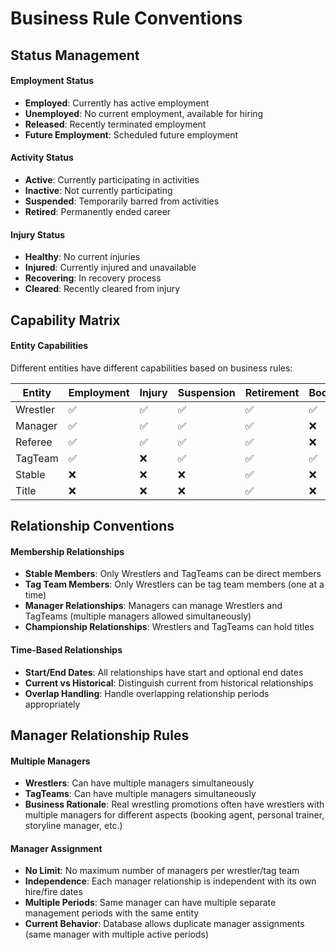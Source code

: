 # Business Rule Conventions

## Status Management

#### Employment Status
- **Employed**: Currently has active employment
- **Unemployed**: No current employment, available for hiring
- **Released**: Recently terminated employment
- **Future Employment**: Scheduled future employment

#### Activity Status
- **Active**: Currently participating in activities
- **Inactive**: Not currently participating
- **Suspended**: Temporarily barred from activities
- **Retired**: Permanently ended career

#### Injury Status
- **Healthy**: No current injuries
- **Injured**: Currently injured and unavailable
- **Recovering**: In recovery process
- **Cleared**: Recently cleared from injury

## Capability Matrix

#### Entity Capabilities
Different entities have different capabilities based on business rules:

| Entity | Employment | Injury | Suspension | Retirement | Booking | Debut |
|--------|------------|--------|------------|------------|---------|-------|
| Wrestler | ✅ | ✅ | ✅ | ✅ | ✅ | ❌ |
| Manager | ✅ | ✅ | ✅ | ✅ | ❌ | ❌ |
| Referee | ✅ | ✅ | ✅ | ✅ | ❌ | ❌ |
| TagTeam | ✅ | ❌ | ✅ | ✅ | ✅ | ❌ |
| Stable | ❌ | ❌ | ❌ | ✅ | ❌ | ❌ |
| Title | ❌ | ❌ | ❌ | ✅ | ❌ | ✅ |

## Relationship Conventions

#### Membership Relationships
- **Stable Members**: Only Wrestlers and TagTeams can be direct members
- **Tag Team Members**: Only Wrestlers can be tag team members (one at a time)
- **Manager Relationships**: Managers can manage Wrestlers and TagTeams (multiple managers allowed simultaneously)
- **Championship Relationships**: Wrestlers and TagTeams can hold titles

#### Time-Based Relationships
- **Start/End Dates**: All relationships have start and optional end dates
- **Current vs Historical**: Distinguish current from historical relationships
- **Overlap Handling**: Handle overlapping relationship periods appropriately

## Manager Relationship Rules

#### Multiple Managers
- **Wrestlers**: Can have multiple managers simultaneously
- **TagTeams**: Can have multiple managers simultaneously
- **Business Rationale**: Real wrestling promotions often have wrestlers with multiple managers for different aspects (booking agent, personal trainer, storyline manager, etc.)

#### Manager Assignment
- **No Limit**: No maximum number of managers per wrestler/tag team
- **Independence**: Each manager relationship is independent with its own hire/fire dates
- **Multiple Periods**: Same manager can have multiple separate management periods with the same entity
- **Current Behavior**: Database allows duplicate manager assignments (same manager with multiple active periods)
